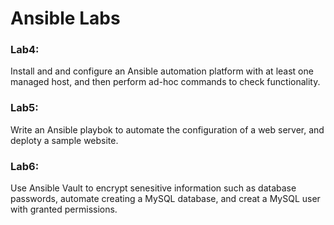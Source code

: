 # Ansible Labs

### Lab4:
  Install and and configure an Ansible automation platform with at least one managed host, and then perform ad-hoc commands to check functionality.

### Lab5:
  Write an Ansible playbok to automate the configuration of a web server, and deploty a sample website.

### Lab6:
  Use Ansible Vault to encrypt senesitive information such as database passwords, automate creating a MySQL database, and creat a MySQL user with granted permissions.
